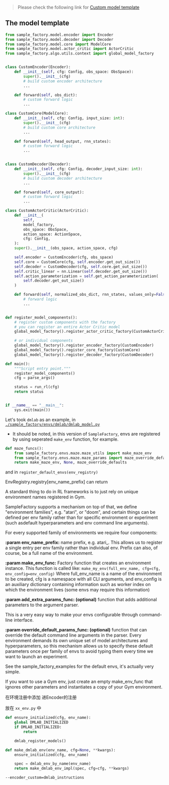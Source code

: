 > Please check the following link for [Custom model template](https://www.samplefactory.dev/03-customization/custom-models/#custom-model-template)

## The model template

```python
from sample_factory.model.encoder import Encoder
from sample_factory.model.decoder import Decoder
from sample_factory.model.core import ModelCore
from sample_factory.model.actor_critic import ActorCritic
from sample_factory.algo.utils.context import global_model_factory


class CustomEncoder(Encoder):
    def __init__(self, cfg: Config, obs_space: ObsSpace):
        super().__init__(cfg)
        # build custom encoder architecture
        ...

    def forward(self, obs_dict):
        # custom forward logic
        ...

class CustomCore(ModelCore):
    def __init__(self, cfg: Config, input_size: int):
        super().__init__(cfg)
        # build custom core architecture
        ...

    def forward(self, head_output, rnn_states):
        # custom forward logic
        ...


class CustomDecoder(Decoder):
    def __init__(self, cfg: Config, decoder_input_size: int):
        super().__init__(cfg)
        # build custom decoder architecture
        ...

    def forward(self, core_output):
        # custom forward logic
        ...

class CustomActorCritic(ActorCritic):
    def __init__(
        self,
        model_factory,
        obs_space: ObsSpace,
        action_space: ActionSpace,
        cfg: Config,
    ):
    super().__init__(obs_space, action_space, cfg)

    self.encoder = CustomEncoder(cfg, obs_space)
    self.core = CustomCore(cfg, self.encoder.get_out_size())
    self.decoder = CustomDecoder(cfg, self.core.get_out_size())
    self.critic_linear = nn.Linear(self.decoder.get_out_size())
    self.action_parameterization = self.get_action_parameterization(
        self.decoder.get_out_size()
    ) 

    def forward(self, normalized_obs_dict, rnn_states, values_only=False):
        # forward logic
        ...


def register_model_components():
    # register custom components with the factory
    # you can register an entire Actor Critic model
    global_model_factory().register_actor_critic_factory(CustomActorCritic)

    # or individual components
    global_model_factory().register_encoder_factory(CustomEncoder)
    global_model_factory().register_core_factory(CustomCore)
    global_model_factory().register_decoder_factory(CustomDecoder)

def main():
    """Script entry point."""
    register_model_components()
    cfg = parse_args()

    status = run_rl(cfg)
    return status


if __name__ == "__main__":
    sys.exit(main())
```

Let's took `dmlab` as an example, in [`./sample_factory/envs/dmlab/dmlab_model.py`](sample_factory/envs/dmlab/dmlab_model.py) 


- It should be noted, in this version of `SampleFactory`, envs are registered by using seperated `make_env` function, for example.

```python
def maze_funcs():
    from sample_factory.envs.maze.maze_utils import make_maze_env
    from sample_factory.envs.maze.maze_params import maze_override_defaults
    return make_maze_env, None, maze_override_defaults
```
and in `register_default_envs(env_registry)`


EnvRegistry.registry[env_name_prefix] can return


A standard thing to do in RL frameworks is to just rely on unique environment names registered in Gym.

SampleFactory supports a mechanism on top of that, we define "environment families", e.g. "atari", or "doom", and certain things can be defined per env family rather than for specific environment or experiment (such asdefault hyperparameters and env command line arguments).

For every supported family of environments we require four components:

**:param env_name_prefix:** name prefix, e.g. atari_. This allows us to register a single entry per env family rather than individual env. Prefix can also, of course, be a full name of the environment.

**:param make_env_func:** Factory function that creates an environment instance.
This function is called like:
`make_my_env(full_env_name, cfg=cfg, env_config=env_config)`
Where full_env_name is a name of the environment to be created, cfg is a namespace with all CLI arguments, and env_config is an auxiliary dictionary containing information such as worker index on which the environment lives (some envs may require this information)

**:param add_extra_params_func: (optional)** function that adds additional parameters to the argument parser.

This is a very easy way to make your envs configurable through command-line interface.

**:param override_default_params_func: (optional)** function that can override the default command line arguments in the parser. Every environment demands its own unique set of model architectures and hyperparameters, so this mechanism allows us to specify these default parameters once per family of envs to avoid typing them every time we want to launch an experiment.

See the sample_factory_examples for the default envs, it's actually very simple.

If you want to use a Gym env, just create an empty make_env_func that ignores other parameters and instantiates a copy of your Gym environment.




在环境注册中添加 进Encoder的注册

放在 `xx_env.py` 中

```python
def ensure_initialized(cfg, env_name):
    global DMLAB_INITIALIZED
    if DMLAB_INITIALIZED:
        return

    dmlab_register_models()
```



```python
def make_dmlab_env(env_name, cfg=None, **kwargs):
    ensure_initialized(cfg, env_name)

    spec = dmlab_env_by_name(env_name)
    return make_dmlab_env_impl(spec, cfg=cfg, **kwargs)
```

`--encoder_custom=dmlab_instructions`